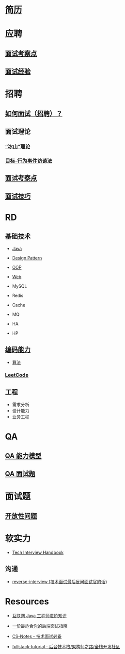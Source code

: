 # [简历](Resume/README.md)

# 应聘
## [面试考察点](Apply/InspectionPoint.md)
## [面试经验](Apply/_practice/README.md)

# 招聘
## [如何面试（招聘）？](Recruit/README.md)
## 面试理论
### [“冰山”理论](Recruit/IceTheory.md)
### [目标-行为事件访谈法](Recruit/TBEITheory.md)
## [面试考察点](Recruit/InspectionPoint.md)
## [面试技巧](Recruit/Skills.md)

# RD
## 基础技术
* [Java](RD/tech/java/README.md)
* [Design Pattern](RD/tech/design-pattern/README.md)
* [OOP](RD/tech/paradigms/OOP.md)

* [Web](RD/tech/web/README.md)

* MySQL
* Redis
* Cache
* MQ

* HA
* HP

## [编码能力](RD/coding/README.md)
* [算法](https://github.com/SunnnyChan/half-hour-of-ALGS)

### [LeetCode](LeetCode/README.md)

## 工程
* 需求分析
* 设计能力
* 业务工程

# QA
## [QA 能力模型](https://github.com/SC-CS-KS/KS-QA/blob/master/_pic/QA.png)
## [QA 面试题](QA/InterviewQuestions.md)

# 面试题
## [开放性问题](Q&A/OpenQuestion.md)

# 软实力
* [Tech Interview Handbook](https://github.com/yangshun/tech-interview-handbook)

## 沟通
* [reverse-interview (技术面试最后反问面试官的话)](https://github.com/yifeikong/reverse-interview-zh)

# Resources
* [互联网 Java 工程师进阶知识](https://github.com/doocs/advanced-java)

* [一份最适合你的后端面试指南](https://juejin.im/post/5ba591386fb9a05cd31eb85f)
* [CS-Notes - 技术面试必备](https://github.com/CyC2018/CS-Notes)
* [fullstack-tutorial - 后台技术栈/架构师之路/全栈开发社区](https://github.com/frank-lam/fullstack-tutorial)
